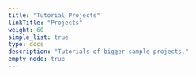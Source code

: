 ```yaml
---
title: "Tutorial Projects"
linkTitle: "Projects"
weight: 60
simple_list: true
type: docs
description: "Tutorials of bigger sample projects."
empty_node: true
---
```

